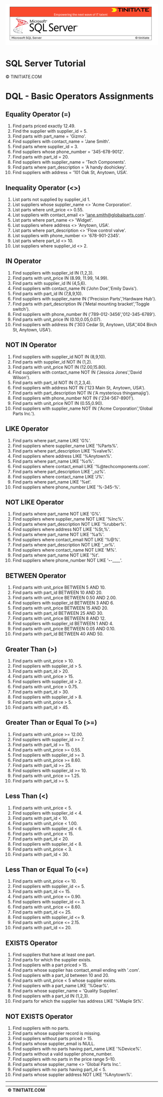![SQL Server Tinitiate Image](../../../sqlserver-sql/sqlserver.png)

# SQL Server Tutorial

&copy; TINITIATE.COM

# DQL - Basic Operators Assignments

## Equality Operator (=)
1. Find parts priced exactly 12.49.
2. Find the supplier with supplier_id = 5.
3. Find parts with part_name = 'Gizmo'.
4. Find suppliers with contact_name = 'Jane Smith'.
5. Find parts where supplier_id = 3.
6. Find suppliers whose phone_number = '345-678-9012'.
7. Find parts with part_id = 20.
8. Find suppliers with supplier_name = 'Tech Components'.
9. Find parts where part_description = 'A handy doohickey'.
10. Find suppliers with address = '101 Oak St, Anytown, USA'.

## Inequality Operator (<>)
1. List parts not supplied by supplier_id 1.
2. List suppliers whose supplier_name <> 'Acme Corporation'.
3. List parts where unit_price <> 0.55.
4. List suppliers with contact_email <> 'jane.smith@globalparts.com'.
5. List parts where part_name <> 'Widget'.
6. List suppliers where address <> 'Anytown, USA'.
7. List parts where part_description <> 'Flow control valve'.
8. List suppliers with phone_number <> '678-901-2345'.
9. List parts where part_id <> 10.
10. List suppliers where supplier_id <> 2.

## IN Operator
1. Find suppliers with supplier_id IN (1,2,3).
2. Find parts with unit_price IN (8.99, 11.99, 14.99).
3. Find parts with supplier_id IN (4,5,6).
4. Find suppliers with contact_name IN ('John Doe','Emily Davis').
5. Find parts with part_id IN (7,8,9,10).
6. Find suppliers with supplier_name IN ('Precision Parts','Hardware Hub').
7. Find parts with part_description IN ('Metal mounting bracket','Toggle switch').
8. Find suppliers with phone_number IN ('789-012-3456','012-345-6789').
9. Find parts with unit_price IN (0.10,0.05,0.07).
10. Find suppliers with address IN ('303 Cedar St, Anytown, USA','404 Birch St, Anytown, USA').

## NOT IN Operator
1. Find suppliers with supplier_id NOT IN (8,9,10).
2. Find parts with supplier_id NOT IN (1,2).
3. Find parts with unit_price NOT IN (12.00,15.80).
4. Find suppliers with contact_name NOT IN ('Jessica Jones','David Wilson').
5. Find parts with part_id NOT IN (1,2,3,4).
6. Find suppliers with address NOT IN ('123 Main St, Anytown, USA').
7. Find parts with part_description NOT IN ('A mysterious thingamajig').
8. Find suppliers with phone_number NOT IN ('234-567-8901').
9. Find parts with unit_price NOT IN (0.55,0.90).
10. Find suppliers with supplier_name NOT IN ('Acme Corporation','Global Parts Inc.').

## LIKE Operator
1. Find parts where part_name LIKE 'G%'.
2. Find suppliers where supplier_name LIKE '%Parts%'.
3. Find parts where part_description LIKE '%valve%'.
4. Find suppliers where address LIKE '%Anytown%'.
5. Find parts where part_name LIKE '%o%'.
6. Find suppliers where contact_email LIKE '%@techcomponents.com'.
7. Find parts where part_description LIKE '_oz%'.
8. Find suppliers where contact_name LIKE 'J%'.
9. Find parts where part_name LIKE '%et'.
10. Find suppliers where phone_number LIKE '%-345-%'.

## NOT LIKE Operator
1. Find parts where part_name NOT LIKE 'G%'.
2. Find suppliers where supplier_name NOT LIKE '%Inc%'.
3. Find parts where part_description NOT LIKE '%rubber%'.
4. Find suppliers where address NOT LIKE '%St,%'.
5. Find parts where part_name NOT LIKE '%a%'.
6. Find suppliers where contact_email NOT LIKE '%@%'.
7. Find parts where part_description NOT LIKE '_or%'.
8. Find suppliers where contact_name NOT LIKE 'M%'.
9. Find parts where part_name NOT LIKE '%t'.
10. Find suppliers where phone_number NOT LIKE '___-___-____'.

## BETWEEN Operator
1. Find parts with unit_price BETWEEN 5 AND 10.
2. Find parts with part_id BETWEEN 10 AND 20.
3. Find parts with unit_price BETWEEN 0.50 AND 2.00.
4. Find suppliers with supplier_id BETWEEN 3 AND 6.
5. Find parts with unit_price BETWEEN 15 AND 20.
6. Find parts with part_id BETWEEN 25 AND 30.
7. Find parts with unit_price BETWEEN 8 AND 12.
8. Find suppliers with supplier_id BETWEEN 1 AND 4.
9. Find parts with unit_price BETWEEN 0.05 AND 0.10.
10. Find parts with part_id BETWEEN 40 AND 50.

## Greater Than (>)
1. Find parts with unit_price > 10.
2. Find suppliers with supplier_id > 5.
3. Find parts with part_id > 20.
4. Find parts with unit_price > 15.
5. Find suppliers with supplier_id > 2.
6. Find parts with unit_price > 0.75.
7. Find parts with part_id > 30.
8. Find suppliers with supplier_id > 8.
9. Find parts with unit_price > 5.
10. Find parts with part_id > 45.

## Greater Than or Equal To (>=)
1. Find parts with unit_price >= 12.00.
2. Find suppliers with supplier_id >= 7.
3. Find parts with part_id >= 15.
4. Find parts with unit_price >= 0.55.
5. Find suppliers with supplier_id >= 3.
6. Find parts with unit_price >= 8.60.
7. Find parts with part_id >= 25.
8. Find suppliers with supplier_id >= 10.
9. Find parts with unit_price >= 1.25.
10. Find parts with part_id >= 5.

## Less Than (<)
1. Find parts with unit_price < 5.
2. Find suppliers with supplier_id < 4.
3. Find parts with part_id < 10.
4. Find parts with unit_price < 1.00.
5. Find suppliers with supplier_id < 6.
6. Find parts with unit_price < 15.
7. Find parts with part_id < 20.
8. Find suppliers with supplier_id < 8.
9. Find parts with unit_price < 3.
10. Find parts with part_id < 30.

## Less Than or Equal To (<=)
1. Find parts with unit_price <= 10.
2. Find suppliers with supplier_id <= 5.
3. Find parts with part_id <= 15.
4. Find parts with unit_price <= 0.90.
5. Find suppliers with supplier_id <= 3.
6. Find parts with unit_price <= 8.60.
7. Find parts with part_id <= 25.
8. Find suppliers with supplier_id <= 9.
9. Find parts with unit_price <= 2.15.
10. Find parts with part_id <= 20.

## EXISTS Operator
1. Find suppliers that have at least one part.
2. Find parts for which the supplier exists.
3. Find suppliers with a part priced > 15.
4. Find parts whose supplier has contact_email ending with '.com'.
5. Find suppliers with a part_id between 10 and 20.
6. Find parts with unit_price < 5 whose supplier exists.
7. Find suppliers with a part_name LIKE '%Gear%'.
8. Find parts whose supplier_name = 'Quality Supplies'.
9. Find suppliers with a part_id IN (1,2,3).
10. Find parts for which the supplier has address LIKE '%Maple St%'.

## NOT EXISTS Operator
1. Find suppliers with no parts.
2. Find parts whose supplier record is missing.
3. Find suppliers without parts priced > 15.
4. Find parts whose supplier_email is NULL.
5. Find suppliers with no parts having part_name LIKE '%Device%'.
6. Find parts without a valid supplier phone_number.
7. Find suppliers with no parts in the price range 5–10.
8. Find parts whose supplier_name <> 'Global Parts Inc.'.
9. Find suppliers with no parts having part_id < 5.
10. Find parts whose supplier address NOT LIKE '%Anytown%'.

***
| &copy; TINITIATE.COM |
|----------------------|
